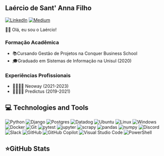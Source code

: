 ## Laércio de Sant' Anna Filho

[![LinkedIn](https://img.shields.io/badge/LinkedIn-0A66C2?style=for-the-badge&logo=linkedin&logoWidth=15&logoColor=white)](https://www.linkedin.com/in/laercio-sfilho)
[![Medium](https://img.shields.io/badge/medium-000000?style=for-the-badge&logo=medium&logoWidth=15&logoColor=white)](https://laerciosantanna.medium.com)


👋🏼 Olá, eu sou o Laércio!

### Formação Acadêmica
- 📚Cursando Gestão de Projetos na Conquer Business School
- 🎓Graduado em Sistemas de Informação na Unisul (2020)

### Experiências Profissionais
- 🫱🏼‍🫲🏼 Neoway (2021-2023)
- 🫱🏼‍🫲🏼 Predictus (2019-2021)

## 💻 Technologies and Tools

![Python](https://img.shields.io/badge/Python-3776AB?style=for-the-badge&logo=python&logoWidth=15&logoColor=white)
![Django](https://img.shields.io/badge/django-092E20?style=for-the-badge&logo=django&logoWidth=15&logoColor=white)
![Postgres](https://img.shields.io/badge/Postgres-4169E1?style=for-the-badge&logo=postgresql&logoWidth=15&logoColor=white)
![Datadog](https://img.shields.io/badge/Datadog-632CA6?style=for-the-badge&logo=datadog&logoWidth=15&logoColor=white)
![Ubuntu](https://img.shields.io/badge/Ubuntu-E95420?style=for-the-badge&logo=ubuntu&logoWidth=15&logoColor=white)
![Linux](https://img.shields.io/badge/Linux-FCC624?style=for-the-badge&logo=linux&logoWidth=15&logoColor=white)
![Windows](https://img.shields.io/badge/windows-0078D4?style=for-the-badge&logo=windows11&logoWidth=15&logoColor=white)
![Docker](https://img.shields.io/badge/Docker-2496ED?style=for-the-badge&logo=docker&logoWidth=15&logoColor=white)
![Git](https://img.shields.io/badge/Git-F05032?style=for-the-badge&logo=git&logoWidth=15&logoColor=white)
![pytest](https://img.shields.io/badge/pytest-0A9EDC?style=for-the-badge&logo=pytest&logoWidth=15&logoColor=white)
![jupyter](https://img.shields.io/badge/jupyter-F37626?style=for-the-badge&logo=jupyter&logoWidth=15&logoColor=white)
![scrapy](https://img.shields.io/badge/scrapy-60A839?style=for-the-badge&logo=scrapy&logoWidth=15&logoColor=white)
![pandas](https://img.shields.io/badge/pandas-150458?style=for-the-badge&logo=pandas&logoWidth=15&logoColor=white)
![numpy](https://img.shields.io/badge/numpy-013243?style=for-the-badge&logo=numpy&logoWidth=15&logoColor=white)
![Discord](https://img.shields.io/badge/discord-632CA6?style=for-the-badge&logo=discord&logoWidth=15&logoColor=white)
![Slack](https://img.shields.io/badge/slack-4A154B?style=for-the-badge&logo=Slack&logoWidth=15&logoColor=white)
![GitHub](https://img.shields.io/badge/GitHub-181717?style=for-the-badge&logo=github&logoWidth=15&logoColor=white)
![GitHub Copilot](https://img.shields.io/badge/copilot-000000?style=for-the-badge&logoWidth=15&logo=githubcopilot&logoColor=white)
![Visual Studio Code](https://img.shields.io/badge/code-007ACC?style=for-the-badge&logoWidth=15&logo=visualstudiocode&logoColor=white)
![PowerShell](https://img.shields.io/badge/powershell-5391FE?style=for-the-badge&logoWidth=15&logo=powershell&logoColor=white)

## ⭐GitHub Stats

